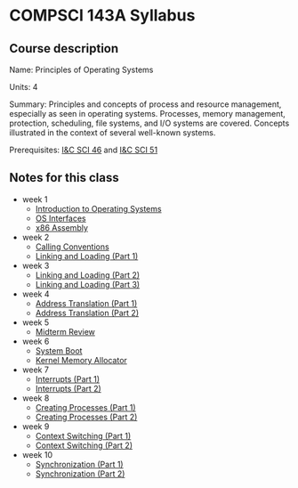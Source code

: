 # COMPSCI 143A Syllabus

## Course description

Name: Principles of Operating Systems

Units: 4

Summary: Principles and concepts of process and resource management, especially as seen in operating systems. Processes, memory management, protection, scheduling, file systems, and I/O systems are covered. Concepts illustrated in the context of several well-known systems.

Prerequisites: [I&C SCI 46](../../winter-2021/ics-46/syllabus.md) and [I&C SCI 51](../../fall-2020/ics-51/syllabus.md)

## Notes for this class

- week 1
    - [Introduction to Operating Systems](./week1/intro-to-operating-systems.md)
    - [OS Interfaces](./week1/os-interfaces.md)
    - [x86 Assembly](./week1/x86-instruction-set.md)
- week 2
    - [Calling Conventions](./week2/calling-conventions.md)
    - [Linking and Loading (Part 1)](./week2/linking-and-loading-part-1.md)
- week 3
    - [Linking and Loading (Part 2)](./week3/linking-and-loading-part-2.md)
    - [Linking and Loading (Part 3)](./week3/linking-and-loading-part-3.md)
- week 4
    - [Address Translation (Part 1)](./week4/address-translation-part-1.md)
    - [Address Translation (Part 2)](./week4/address-translation-part-2.md)
- week 5
    - [Midterm Review](./week5/midterm-review.md)
- week 6
    - [System Boot](./week6/system-boot.md)
    - [Kernel Memory Allocator](./week6/kernel-memory-allocator.md)
- week 7
    - [Interrupts (Part 1)](./week7/interrupts-part-1.md)
    - [Interrupts (Part 2)](./week7/interrupts-part-2.md)
- week 8
    - [Creating Processes (Part 1)](./week8/creating-processes-part-1.md)
    - [Creating Processes (Part 2)](./week8/creating-processes-part-2.md)
- week 9
    - [Context Switching (Part 1)](./week9/context-switching-part-1.md)
    - [Context Switching (Part 2)](./week9/context-switching-part-2.md)
- week 10
    - [Synchronization (Part 1)](./week10/synchronization-part-1.md)
    - [Synchronization (Part 2)](./week10/synchronization-part-2.md)
